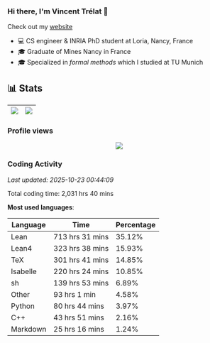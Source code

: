 ### Hi there, I'm Vincent Trélat 👋

Check out my [website](https://vtrelat.github.io)

-   💻 CS engineer & INRIA PhD student at Loria, Nancy, France
-   🎓 Graduate of Mines Nancy in France
-   🎓 Specialized in _formal methods_ which I studied at TU Munich

## 📊 **Stats**

| <img align="center" src="https://readme-stats.clckblog.space/api?username=VTrelat&show_icons=true&include_all_commits=true&theme=tokyonight&hide_border=true" /> | <img align="center" src="https://readme-stats.clckblog.space/api/top-langs/?username=VTrelat&layout=compact&theme=tokyonight&hide_border=true" /> |
| ---------------------------------------------------------------------------------------------------------------------------------------------------------------- | ------------------------------------------------------------------------------------------------------------------------------------------------- |

### Profile views

<p align="center">
 <img src="https://profile-counter.glitch.me/VTrelat/count.svg" />
</p>

<!--automations-->
### Coding Activity
_Last updated: 2025-10-23 00:44:09_

Total coding time: 2,031 hrs 40 mins

**Most used languages**:

| Language | Time | Percentage |
| ------------- | ------------- | ------------- |
| Lean | 713 hrs 31 mins | 35.12% |
| Lean4 | 323 hrs 38 mins | 15.93% |
| TeX | 301 hrs 41 mins | 14.85% |
| Isabelle | 220 hrs 24 mins | 10.85% |
| sh | 139 hrs 53 mins | 6.89% |
| Other | 93 hrs 1 min | 4.58% |
| Python | 80 hrs 44 mins | 3.97% |
| C++ | 43 hrs 51 mins | 2.16% |
| Markdown | 25 hrs 16 mins | 1.24% |


